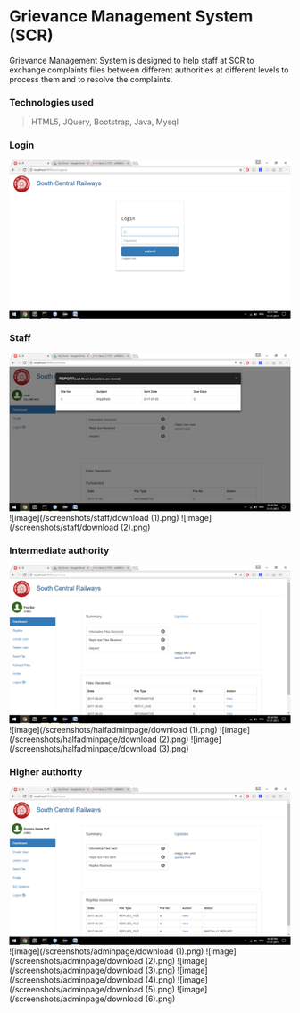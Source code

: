 # Grievance Management System (SCR)
Grievance Management System is designed to help staff at SCR to exchange complaints files between different authorities at different levels to process them and to resolve the complaints.

### Technologies used
> HTML5, JQuery, Bootstrap, Java, Mysql

### Login
![image](/screenshots/login/download.png)

### Staff
![image](/screenshots/staff/download.png)
![image](/screenshots/staff/download (1).png)
![image](/screenshots/staff/download (2).png)

### Intermediate authority
![image](/screenshots/halfadminpage/download.png)
![image](/screenshots/halfadminpage/download (1).png)
![image](/screenshots/halfadminpage/download (2).png)
![image](/screenshots/halfadminpage/download (3).png)

### Higher authority
![image](/screenshots/adminpage/download.png)
![image](/screenshots/adminpage/download (1).png)
![image](/screenshots/adminpage/download (2).png)
![image](/screenshots/adminpage/download (3).png)
![image](/screenshots/adminpage/download (4).png)
![image](/screenshots/adminpage/download (5).png)
![image](/screenshots/adminpage/download (6).png)